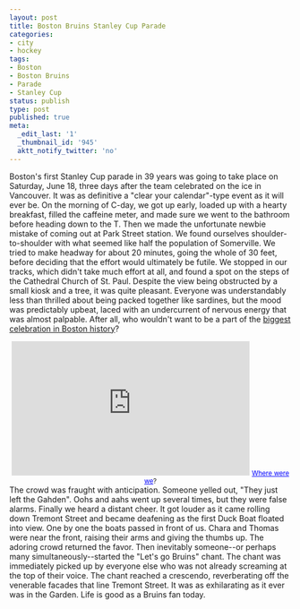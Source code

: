 ```yaml
---
layout: post
title: Boston Bruins Stanley Cup Parade
categories:
- city
- hockey
tags:
- Boston
- Boston Bruins
- Parade
- Stanley Cup
status: publish
type: post
published: true
meta:
  _edit_last: '1'
  _thumbnail_id: '945'
  aktt_notify_twitter: 'no'
---
```

Boston's first Stanley Cup parade in 39 years was going to take place on Saturday, June 18, three days after the team celebrated on the ice in Vancouver. It was as definitive a "clear your calendar"-type event as it will ever be. On the morning of C-day, we got up early, loaded up with a hearty breakfast, filled the caffeine meter, and made sure we went to the bathroom before heading down to the T. Then we made the unfortunate newbie mistake of coming out at Park Street station. We found ourselves shoulder-to-shoulder with what seemed like half the population of Somerville. We tried to make headway for about 20 minutes, going the whole of 30 feet, before deciding that the effort would ultimately be futile. We stopped in our tracks, which didn't take much effort at all, and found a spot on the steps of the Cathedral Church of St. Paul. Despite the view being obstructed by a small kiosk and a tree, it was quite pleasant. Everyone was understandably less than thrilled about being packed together like sardines, but the mood was predictably upbeat, laced with an undercurrent of nervous energy that was almost palpable. After all, who wouldn't want to be a part of the <a href="http://www.nesn.com/2011/06/crowd-for-bruins-stanley-cup-parade-is-largest-ever-for-championship-celebration-in-boston.html">biggest celebration in Boston history</a>?
<div style="text-align: center;"><iframe src="http://maps.google.com/maps?ie=UTF8&amp;q=united+episcopal+church&amp;fb=1&amp;gl=us&amp;sll=42.363269,-71.068454&amp;sspn=0.03098,0.042186&amp;st=115664277548083516147&amp;rq=1&amp;ev=zi&amp;split=1&amp;radius=1.29&amp;hq=united+episcopal+church&amp;hnear=&amp;layer=c&amp;cbll=42.355928,-71.062606&amp;panoid=9zi0PLtD0_-Z6_cl6LOHUg&amp;cbp=13,131.06,,0,-5.68&amp;source=embed&amp;t=h&amp;ll=42.355928,-71.062606&amp;spn=0,0.036478&amp;z=14&amp;output=svembed" frameborder="0" marginwidth="0" marginheight="0" scrolling="no" width="425" height="240"></iframe>
<small><a style="color: #0000ff; text-align: left;" href="http://maps.google.com/maps?ie=UTF8&amp;q=united+episcopal+church&amp;fb=1&amp;gl=us&amp;sll=42.363269,-71.068454&amp;sspn=0.03098,0.042186&amp;st=115664277548083516147&amp;rq=1&amp;ev=zi&amp;split=1&amp;radius=1.29&amp;hq=united+episcopal+church&amp;hnear=&amp;layer=c&amp;cbll=42.355928,-71.062606&amp;panoid=9zi0PLtD0_-Z6_cl6LOHUg&amp;cbp=13,131.06,,0,-5.68&amp;source=embed&amp;t=h&amp;ll=42.355928,-71.062606&amp;spn=0,0.036478&amp;z=14">Where were we</a>?</small></div>
The crowd was fraught with anticipation. Someone yelled out, "They just left the Gahden". Oohs and aahs went up several times, but they were false alarms. Finally we heard a distant cheer. It got louder as it came rolling down Tremont Street and became deafening as the first Duck Boat floated into view. One by one the boats passed in front of us. Chara and Thomas were near the front, raising their arms and giving the thumbs up. The adoring crowd returned the favor. Then inevitably someone--or perhaps many simultaneously--started the "Let's go Bruins" chant. The chant was immediately picked up by everyone else who was not already screaming at the top of their voice. The chant reached a crescendo, reverberating off the venerable facades that line Tremont Street. It was as exhilarating as it ever was in the Garden. Life is good as a Bruins fan today.

